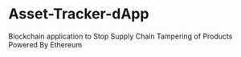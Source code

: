 # Asset-Tracker-dApp
Blockchain application to Stop Supply Chain Tampering of Products Powered By Ethereum
